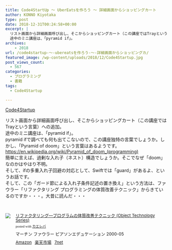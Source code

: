```yaml
---
title: Code4StartUp ～ UberEatsを作ろう ～ 詳細画面からショッピングカート
author: KONNO Kiyotaka
type: post
date: 2018-12-31T00:24:58+00:00
excerpt: |
  リスト画面から詳細画面呼び出し、そこからショッピングカート（この講座ではTrayという言葉）への追加。
  途中のミニ講座は、「pyramid if」。
archives:
    - 2018
url: /code4startup-～-ubereatsを作ろう-～-詳細画面からショッピングカ/
featured_image: /wp-content/uploads/2018/12/Code4Startup.jpg
post_views_count:
  - 567
categories:
  - プログラミング
  - 書籍
tags:
  - Code4Startup

---
```

<img class="wp-image-2504 jetpack-lazy-image jetpack-lazy-image--handled" src="https://i2.wp.com/www.programmers-office.ml/wp-content/uploads/2018/12/Code4Startup.jpg?ssl=1" sizes="(max-width: 800px) 100vw, 800px" srcset="https://i2.wp.com/www.programmers-office.ml/wp-content/uploads/2018/12/Code4Startup.jpg?w=800&ssl=1 800w, https://i2.wp.com/www.programmers-office.ml/wp-content/uploads/2018/12/Code4Startup.jpg?resize=300%2C159&ssl=1 300w, https://i2.wp.com/www.programmers-office.ml/wp-content/uploads/2018/12/Code4Startup.jpg?resize=768%2C408&ssl=1 768w" alt="" data-recalc-dims="1" data-lazy-loaded="1" /><a href="https://code4startup.com/?ref=kiyotakakonno" target="_blank" rel="noreferrer noopener">Code4Startup</a>

リスト画面から詳細画面呼び出し、そこからショッピングカート（この講座ではTrayという言葉）への追加。  
途中のミニ講座は、「pyramid if」。  
pyramid ifで調べても何も出てこないので、この講座独特の言葉でしょうか。しかし、「Pyramid of doom」という言葉はあるようです。  
<a href="https://en.wikipedia.org/wiki/Pyramid_of_doom_(programming)" target="_blank" rel="nofollow noopener">https://en.wikipedia.org/wiki/Pyramid_of_doom_(programming)</a>  
簡単に言えば、過剰な入れ子（ネスト）構造でしょうか。そこでなぜ「doom」なのかはやはり不明。  
そして、ifの多重入れ子回避の対応として、Swiftでは「guard」があるよ、というお話です。  
そして、この「ガード節による入れ子条件記述の置き換え」という方法は、ファウラー「リファクタリング プログラミングの体質改善テクニック」からきているのですか・・・。大昔に読んだ・・・

&nbsp;

<div class="kaerebalink-box" style="text-align:left;padding-bottom:20px;font-size:small;zoom: 1;overflow: hidden;">
  <div class="kaerebalink-image" style="float:left;margin:0 15px 10px 0;">
    <a href="//af.moshimo.com/af/c/click?a_id=1238337&#038;p_id=170&#038;pc_id=185&#038;pl_id=4062&#038;s_v=b5Rz2P0601xu&#038;url=https%3A%2F%2Fwww.amazon.co.jp%2Fexec%2Fobidos%2FASIN%2F4894712288%2Fref%3Dnosim" target="_blank" ><img src="https://i0.wp.com/images-fe.ssl-images-amazon.com/images/I/51885S48YPL._SL160_.jpg?ssl=1" style="border: none;" data-recalc-dims="1" /></a><img src="//i.moshimo.com/af/i/impression?a_id=1238337&#038;p_id=170&#038;pc_id=185&#038;pl_id=4062" width="1" height="1" style="border:none;" />
  </div>
  
  <div class="kaerebalink-info" style="line-height:120%;zoom: 1;overflow: hidden;">
    <div class="kaerebalink-name" style="margin-bottom:10px;line-height:120%">
      <a href="//af.moshimo.com/af/c/click?a_id=1238337&#038;p_id=170&#038;pc_id=185&#038;pl_id=4062&#038;s_v=b5Rz2P0601xu&#038;url=https%3A%2F%2Fwww.amazon.co.jp%2Fexec%2Fobidos%2FASIN%2F4894712288%2Fref%3Dnosim" target="_blank" >リファクタリング―プログラムの体質改善テクニック (Object Technology Series)</a><img src="//i.moshimo.com/af/i/impression?a_id=1238337&#038;p_id=170&#038;pc_id=185&#038;pl_id=4062" width="1" height="1" style="border:none;" />
      <div class="kaerebalink-powered-date" style="font-size:8pt;margin-top:5px;font-family:verdana;line-height:120%">
        posted with <a href="https://kaereba.com" rel="nofollow" target="_blank">カエレバ</a>
      </div>
    </div>
    <div class="kaerebalink-detail" style="margin-bottom:5px;">
      マーチン ファウラー ピアソンエデュケーション 2000-05
    </div>
    <div class="kaerebalink-link1" style="margin-top:10px;">
      <div class="shoplinkamazon" style="display:inline;margin-right:5px">
        <a href="//af.moshimo.com/af/c/click?a_id=1238337&#038;p_id=170&#038;pc_id=185&#038;pl_id=4062&#038;s_v=b5Rz2P0601xu&#038;url=https%3A%2F%2Fwww.amazon.co.jp%2Fgp%2Fsearch%3Fkeywords%3D%25E3%2583%25AA%25E3%2583%2595%25E3%2582%25A1%25E3%2582%25AF%25E3%2582%25BF%25E3%2583%25AA%25E3%2583%25B3%25E3%2582%25B0%26__mk_ja_JP%3D%25E3%2582%25AB%25E3%2582%25BF%25E3%2582%25AB%25E3%2583%258A" target="_blank" >Amazon</a><img src="//i.moshimo.com/af/i/impression?a_id=1238337&#038;p_id=170&#038;pc_id=185&#038;pl_id=4062" width="1" height="1" style="border:none;" />
      </div>
      <div class="shoplinkrakuten" style="display:inline;margin-right:5px">
        <a href="//af.moshimo.com/af/c/click?a_id=1238335&#038;p_id=54&#038;pc_id=54&#038;pl_id=616&#038;s_v=b5Rz2P0601xu&#038;url=https%3A%2F%2Fsearch.rakuten.co.jp%2Fsearch%2Fmall%2F%25E3%2583%25AA%25E3%2583%2595%25E3%2582%25A1%25E3%2582%25AF%25E3%2582%25BF%25E3%2583%25AA%25E3%2583%25B3%25E3%2582%25B0%2F-%2Ff.1-p.1-s.1-sf.0-st.A-v.2%3Fx%3D0" target="_blank" >楽天市場</a><img src="//i.moshimo.com/af/i/impression?a_id=1238335&#038;p_id=54&#038;pc_id=54&#038;pl_id=616" width="1" height="1" style="border:none;" />
      </div>
      <div class="shoplinkseven" style="display:inline;margin-right:5px">
        <a href="//af.moshimo.com/af/c/click?a_id=1238336&#038;p_id=932&#038;pc_id=1188&#038;pl_id=12456&#038;s_v=b5Rz2P0601xu&#038;url=http%3A%2F%2F7net.omni7.jp%2Fsearch%2F%3Fkeyword%3D%25E3%2583%25AA%25E3%2583%2595%25E3%2582%25A1%25E3%2582%25AF%25E3%2582%25BF%25E3%2583%25AA%25E3%2583%25B3%25E3%2582%25B0%26searchKeywordFlg%3D1" target="_blank" ><img src="//i.moshimo.com/af/i/impression?a_id=1238336&p_id=932&pc_id=1188&pl_id=12456" width="1" height="1" style="border:none;">7net</a>
      </div>
    </div>
  </div>
  
  <div class="booklink-footer" style="clear: left">
  </div>
</div>